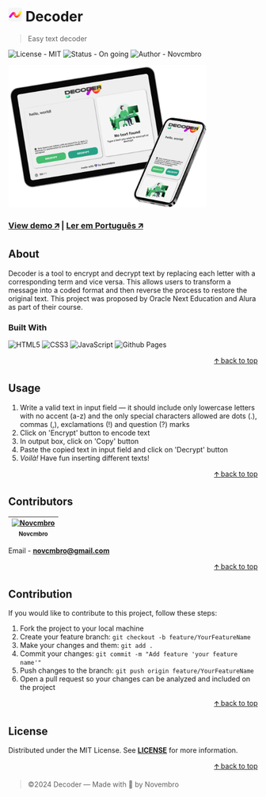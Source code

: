 # <img src="https://raw.githubusercontent.com/novcmbro/decoder/main/public/favicon-light.svg" alt="Decoder logo" width="28px" height="28px"><a name="top"></a> Decoder

> Easy text decoder

![License - MIT](https://img.shields.io/badge/license-MIT-informational?style=for-the-badge)
![Status - On going](https://img.shields.io/badge/status-on_going-orange?style=for-the-badge)
![Author - Novcmbro](https://img.shields.io/badge/author-novcmbro-BBBBBB?style=for-the-badge)

<img src="https://raw.githubusercontent.com/novcmbro/novcmbro.github.io/main/src/img/project-decoder.png" alt="Decoder" width="400px">

### [**View demo 🡭**](https://novcmbro.github.io/decoder) | [**Ler em Português 🡭**](https://novcmbro.github.io/decoder/blob/main/docs/pt/README.md)

## About
Decoder is a tool to encrypt and decrypt text by replacing each letter with a corresponding term and vice versa. This allows users to transform a message into a coded format and then reverse the process to restore the original text. This project was proposed by Oracle Next Education and Alura as part of their course.

### Built With
![HTML5](https://img.shields.io/badge/html5-E34F26?style=for-the-badge&logo=html5&logoColor=white)
![CSS3](https://img.shields.io/badge/css3-1572B6?style=for-the-badge&logo=css3&logoColor=white)
![JavaScript](https://img.shields.io/badge/javascript-323330?style=for-the-badge&logo=javascript&logoColor=%23F7DF1E)
![Github Pages](https://img.shields.io/badge/github_pages-121013?style=for-the-badge&logo=github&logoColor=white)

<p align="right"><a href="#top">🡩 back to top</a></p>

## Usage
1. Write a valid text in input field — it should include only lowercase letters with no accent (a-z) and the only special characters allowed are dots (.), commas (,), exclamations (!) and question (?) marks
2. Click on 'Encrypt' button to encode text
3. In output box, click on 'Copy' button
4. Paste the copied text in input field and click on 'Decrypt' button
5. *Voilà!* Have fun inserting different texts!
<p align="right"><a href="#top">🡩 back to top</a></p>

## Contributors
| [<img src="https://github.com/novcmbro.png" alt="Novcmbro" width="100px" height="100px"><br><sub>Novcmbro</sub>](https://github.com/novcmbro) |
| :---: |

Email - **novcmbro@gmail.com**
<p align="right"><a href="#top">🡩 back to top</a></p>

## Contribution
If you would like to contribute to this project, follow these steps:
1. Fork the project to your local machine
2. Create your feature branch: `git checkout -b feature/YourFeatureName`
3. Make your changes and them: `git add .`
4. Commit your changes: `git commit -m "Add feature 'your feature name'"`
5. Push changes to the branch: `git push origin feature/YourFeatureName`
6. Open a pull request so your changes can be analyzed and included on the project
<p align="right"><a href="#top">🡩 back to top</a></p>

## License
Distributed under the MIT License. See [**LICENSE**](https://github.com/novcmbro/decoder/blob/main/LICENSE) for more information.
<p align="right"><a href="#top">🡩 back to top</a></p>

> ©2024 Decoder — Made with 💜 by Novembro
